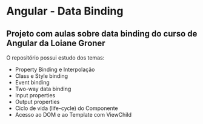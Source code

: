 # Angular - Data Binding

## Projeto com aulas sobre data binding do curso de Angular da Loiane Groner

O repositório possui estudo dos temas:

- Property Binding e Interpolação
- Class e Style binding
- Event binding
- Two-way data binding
- Input properties
- Output properties
- Ciclo de vida (life-cycle) do Componente
- Acesso ao DOM e ao Template com ViewChild
